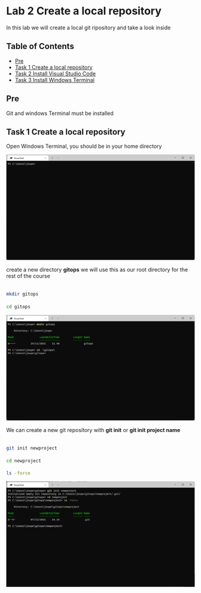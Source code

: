 # Lab 2 Create a local repository

In this lab we will create a local git ripository and take a look inside

## Table of Contents

- [Pre](#pre)
- [Task 1 Create a local repository](#task-1-create-a-local-repository)
- [Task 2 Install Visual Studio Code](#task-2-install-visual-studio-code)
- [Task 3 Install Windows Terminal](#task-3-windows-terminal)

## Pre

Git and windows Terminal must be installed

## Task 1 Create a local repository

Open Windows Terminal, you should be in your home directory

![Alt text](pics/001_windows_terminal.png?raw=true "Windows Terminal")

create a new directory __gitops__ we will use this as our root directory for the rest of the course

```bash

mkdir gitops

cd gitops

```

![Alt text](pics/002_gitops_dir.png?raw=true "Gitops dir")

We can create a new git repository with __git init__ or __git init project name__

```bash

git init newproject

cd newproject

ls -force

```

![Alt text](pics/003_gitinit.png?raw=true "Git init")

